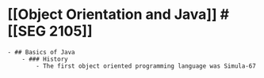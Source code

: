 # [[Object Orientation and Java]] #[[SEG 2105]]
	- ## Basics of Java
		- ### History
			- The first object oriented programming language was Simula-67